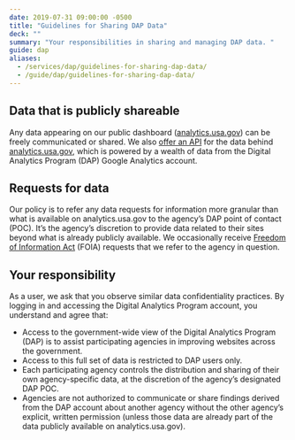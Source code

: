 ```yaml
---
date: 2019-07-31 09:00:00 -0500
title: "Guidelines for Sharing DAP Data"
deck: ""
summary: "Your responsibilities in sharing and managing DAP data. "
guide: dap
aliases:
  - /services/dap/guidelines-for-sharing-dap-data/
  - /guide/dap/guidelines-for-sharing-dap-data/
---
```




## Data that is publicly shareable
Any data appearing on our public dashboard ([analytics.usa.gov](https://analytics.usa.gov/)) can be freely communicated or shared. We also [offer an API](https://open.gsa.gov/api/dap/) for the data behind [analytics.usa.gov](https://analytics.usa.gov/), which is powered by a wealth of data from the Digital Analytics Program (DAP) Google Analytics account.

## Requests for data
Our policy is to refer any data requests for information more granular than what is available on analytics.usa.gov to the agency’s DAP point of contact (POC). It’s the agency’s discretion to provide data related to their sites beyond what is already publicly available. We occasionally receive [Freedom of Information Act](https://www.foia.gov/) (FOIA) requests that we refer to the agency in question.

## Your responsibility
As a user, we ask that you observe similar data confidentiality practices. By logging in and accessing the Digital Analytics Program account, you understand and agree that: 

- Access to the government-wide view of the Digital Analytics Program (DAP) is to assist participating agencies in improving websites across the government.
- Access to this full set of data is restricted to DAP users only.
- Each participating agency controls the distribution and sharing of their own agency-specific data, at the discretion of the agency’s designated DAP POC.
- Agencies are not authorized to communicate or share findings derived from the DAP account about another agency without the other agency’s explicit, written permission (unless those data are already part of the data publicly available on analytics.usa.gov).
